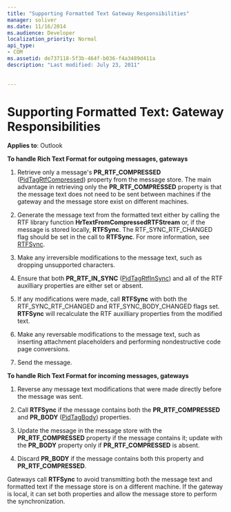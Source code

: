 ```yaml
---
title: "Supporting Formatted Text Gateway Responsibilities"
manager: soliver
ms.date: 11/16/2014
ms.audience: Developer
localization_priority: Normal
api_type:
- COM
ms.assetid: de737118-5f3b-464f-b036-f4a3489d411a
description: "Last modified: July 23, 2011"
 
 
---
```


# Supporting Formatted Text: Gateway Responsibilities

  
  
**Applies to**: Outlook 
  
 **To handle Rich Text Format for outgoing messages, gateways**
  
1. Retrieve only a message's **PR_RTF_COMPRESSED** ([PidTagRtfCompressed](pidtagrtfcompressed-canonical-property.md)) property from the message store. The main advantage in retrieving only the **PR_RTF_COMPRESSED** property is that the message text does not need to be sent between machines if the gateway and the message store exist on different machines. 
    
2. Generate the message text from the formatted text either by calling the RTF library function **HrTextFromCompressedRTFStream** or, if the message is stored locally, **RTFSync**. The RTF_SYNC_RTF_CHANGED flag should be set in the call to **RTFSync**. For more information, see [RTFSync](rtfsync.md).
    
3. Make any irreversible modifications to the message text, such as dropping unsupported characters. 
    
4. Ensure that both **PR_RTF_IN_SYNC** ([PidTagRtfInSync](pidtagrtfinsync-canonical-property.md)) and all of the RTF auxilliary properties are either set or absent.
    
5. If any modifications were made, call **RTFSync** with both the RTF_SYNC_RTF_CHANGED and RTF_SYNC_BODY_CHANGED flags set. **RTFSync** will recalculate the RTF auxilliary properties from the modified text. 
    
6. Make any reversable modifications to the message text, such as inserting attachment placeholders and performing nondestructive code page conversions.
    
7. Send the message.
    
 **To handle Rich Text Format for incoming messages, gateways**
  
1. Reverse any message text modifications that were made directly before the message was sent. 
    
2. Call **RTFSync** if the message contains both the **PR_RTF_COMPRESSED** and **PR_BODY** ([PidTagBody](pidtagbody-canonical-property.md)) properties. 
    
3. Update the message in the message store with the **PR_RTF_COMPRESSED** property if the message contains it; update with the **PR_BODY** property only if **PR_RTF_COMPRESSED** is absent. 
    
4. Discard **PR_BODY** if the message contains both this property and **PR_RTF_COMPRESSED**.
    
Gateways call **RTFSync** to avoid transmitting both the message text and formatted text if the message store is on a different machine. If the gateway is local, it can set both properties and allow the message store to perform the synchronization. 
  

